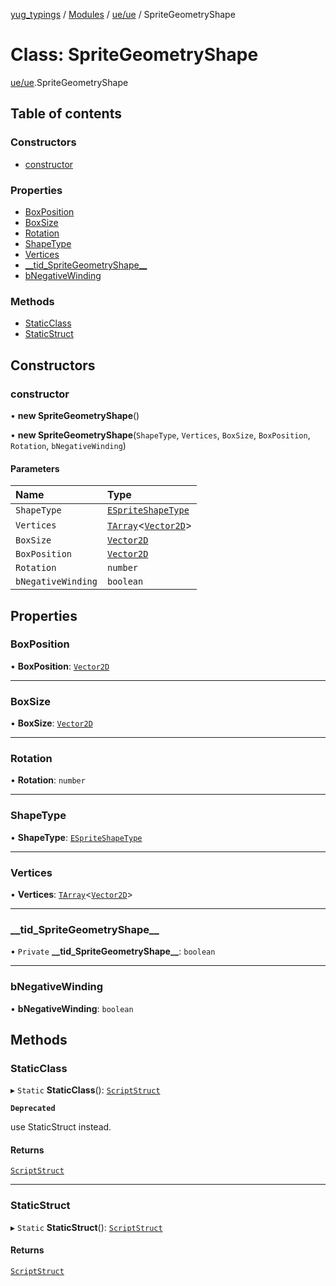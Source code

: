 [yug_typings](../README.md) / [Modules](../modules.md) / [ue/ue](../modules/ue_ue.md) / SpriteGeometryShape

# Class: SpriteGeometryShape

[ue/ue](../modules/ue_ue.md).SpriteGeometryShape

## Table of contents

### Constructors

- [constructor](ue_ue.SpriteGeometryShape.md#constructor)

### Properties

- [BoxPosition](ue_ue.SpriteGeometryShape.md#boxposition)
- [BoxSize](ue_ue.SpriteGeometryShape.md#boxsize)
- [Rotation](ue_ue.SpriteGeometryShape.md#rotation)
- [ShapeType](ue_ue.SpriteGeometryShape.md#shapetype)
- [Vertices](ue_ue.SpriteGeometryShape.md#vertices)
- [\_\_tid\_SpriteGeometryShape\_\_](ue_ue.SpriteGeometryShape.md#__tid_spritegeometryshape__)
- [bNegativeWinding](ue_ue.SpriteGeometryShape.md#bnegativewinding)

### Methods

- [StaticClass](ue_ue.SpriteGeometryShape.md#staticclass)
- [StaticStruct](ue_ue.SpriteGeometryShape.md#staticstruct)

## Constructors

### constructor

• **new SpriteGeometryShape**()

• **new SpriteGeometryShape**(`ShapeType`, `Vertices`, `BoxSize`, `BoxPosition`, `Rotation`, `bNegativeWinding`)

#### Parameters

| Name | Type |
| :------ | :------ |
| `ShapeType` | [`ESpriteShapeType`](../enums/ue_ue.ESpriteShapeType.md) |
| `Vertices` | [`TArray`](../interfaces/ue_puerts.TArray.md)<[`Vector2D`](ue_ue_s.Vector2D.md)\> |
| `BoxSize` | [`Vector2D`](ue_ue_s.Vector2D.md) |
| `BoxPosition` | [`Vector2D`](ue_ue_s.Vector2D.md) |
| `Rotation` | `number` |
| `bNegativeWinding` | `boolean` |

## Properties

### BoxPosition

• **BoxPosition**: [`Vector2D`](ue_ue_s.Vector2D.md)

___

### BoxSize

• **BoxSize**: [`Vector2D`](ue_ue_s.Vector2D.md)

___

### Rotation

• **Rotation**: `number`

___

### ShapeType

• **ShapeType**: [`ESpriteShapeType`](../enums/ue_ue.ESpriteShapeType.md)

___

### Vertices

• **Vertices**: [`TArray`](../interfaces/ue_puerts.TArray.md)<[`Vector2D`](ue_ue_s.Vector2D.md)\>

___

### \_\_tid\_SpriteGeometryShape\_\_

• `Private` **\_\_tid\_SpriteGeometryShape\_\_**: `boolean`

___

### bNegativeWinding

• **bNegativeWinding**: `boolean`

## Methods

### StaticClass

▸ `Static` **StaticClass**(): [`ScriptStruct`](ue_ue.ScriptStruct.md)

**`Deprecated`**

use StaticStruct instead.

#### Returns

[`ScriptStruct`](ue_ue.ScriptStruct.md)

___

### StaticStruct

▸ `Static` **StaticStruct**(): [`ScriptStruct`](ue_ue.ScriptStruct.md)

#### Returns

[`ScriptStruct`](ue_ue.ScriptStruct.md)
